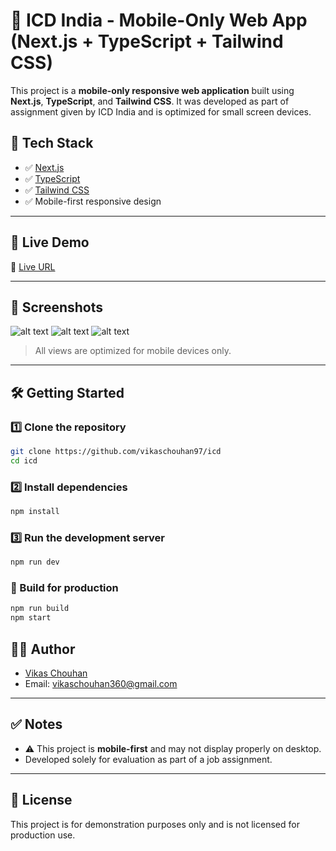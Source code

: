 
# 📱 ICD India - Mobile-Only Web App (Next.js + TypeScript + Tailwind CSS)

This project is a **mobile-only responsive web application** built using **Next.js**, **TypeScript**, and **Tailwind CSS**. It was developed as part of assignment given by ICD India and is optimized for small screen devices.

## 🚀 Tech Stack

- ✅ [Next.js](https://nextjs.org/)
- ✅ [TypeScript](https://www.typescriptlang.org/)
- ✅ [Tailwind CSS](https://tailwindcss.com/)
- ✅ Mobile-first responsive design

---

## 📲 Live Demo

🔗 [Live URL](https://icd-sigma.vercel.app/)  

---

## 📸 Screenshots

![alt text](image.png)
![alt text](image-1.png)
![alt text](image-2.png)

> All views are optimized for mobile devices only.

---

## 🛠️ Getting Started

### 1️⃣ Clone the repository

```bash
git clone https://github.com/vikaschouhan97/icd
cd icd
```

### 2️⃣ Install dependencies

```bash
npm install
```

### 3️⃣ Run the development server

```bash
npm run dev
```

### 🔧 Build for production

```bash
npm run build
npm start
```

## 👨‍💻 Author

- [Vikas Chouhan](https://www.linkedin.com/in/vikas-chouhan-646403121/)
- Email: vikaschouhan360@gmail.com

---

## ✅ Notes

- ⚠️ This project is **mobile-first** and may not display properly on desktop.
- Developed solely for evaluation as part of a job assignment.

---

## 📃 License

This project is for demonstration purposes only and is not licensed for production use.
